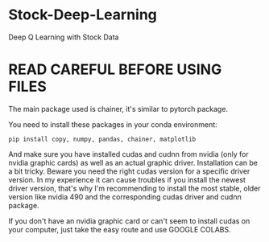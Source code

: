 # Stock-Deep-Learning
Deep Q Learning with Stock Data

# READ CAREFUL BEFORE USING FILES

The main package used is chainer, it's similar to pytorch package.

You need to install these packages in your conda environment:

`pip install copy, numpy, pandas, chainer, matplotlib`

And make sure you have installed cudas and cudnn from nvidia (only for nvidia graphic cards) as well as an actual graphic driver.
Installation can be a bit tricky. Beware you need the right cudas version for a specific driver version. In my experience it can cause troubles if you install the newest driver version, that's why I'm recommending to install the most stable, older version like nvidia 490 and the corresponding cudas driver and cudnn package.

If you don't have an nvidia graphic card or can't seem to install cudas on your computer, just take the easy route and use GOOGLE COLABS.
